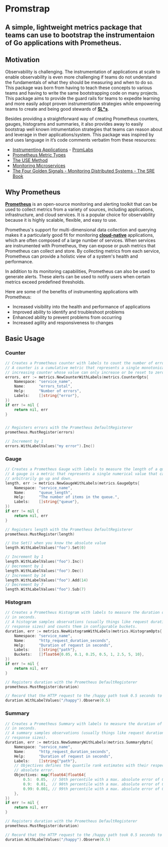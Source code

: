 # Promstrap

## A simple, lightweight metrics package that teams can use to bootstrap the instrumentaion of Go applications with Prometheus.

## Motivation
Observability is challenging. The instrumentation of applications at scale to enable observability is even more challenging if teams do not understand the fundamentals of what they should be measuring and when to do so. This package was born from having to teach these concepts to various teams and having to  write the same bootstrapping code on many projects. This package aims to provide the guard rails for teams to expedite learning and more easily adopt proven instrumentation strategies while empowering teams to create and being good stewards of **[SL*s](https://sre.google/sre-book/service-level-objectives/)**.

Besides providing a straightforward way of creating Prometheus counters, gauges, histograms and summaries, it also provides away to easily bootstrap well known intrumentation strategies that teams can reason about and leverage in their applications/system. This package was inspired by and uses language in it’s code comments verbatim from these resources:
- [Instrumenting Applications](https://training.promlabs.com/training/instrumenting-applications) - [PromLabs](https://promlabs.com/)
- [Prometheus Metric Types](https://prometheus.io/docs/concepts/metric_types/)
- [The USE Method](https://www.brendangregg.com/usemethod.html)
- [Monitoring Microservices](https://www.slideshare.net/weaveworks/monitoring-microservices)
- [The Four Golden Signals - Monitoring Distributed Systems - The SRE Book](https://sre.google/sre-book/monitoring-distributed-systems/#xref_monitoring_golden-signals)

## Why Prometheus
**[Prometheus](https://prometheus.io)** is an open-source monitoring and alerting toolkit that can be used to collect metrics from a variety of sources, including applications, infrastructure, and cloud services. It is a popular choice for observability because it is highly scalable, flexible, and easy to use.

Prometheus's support for multi-dimensional data collection and querying makes it a particularly good fit for monitoring **[cloud-native](https://www.cncf.io/)** applications, which are often composed of a large number of services. When services are instrumented with Prometheus, they can expose or push metrics that Prometheus can collect and store. By collecting metrics from each service, Prometheus can provide a holistic view of a system's health and performance.

In addition to its monitoring capabilities, Prometheus can also be used to generate alerts. These alerts can be used to notify users when certain metrics exceed predefined thresholds.

Here are some of the benefits of instrumenting applications with Prometheus:
- Increased visibility into the health and performance of applications
- Improved ability to identify and troubleshoot problems
- Enhanced ability to prevent problems from occurring
- Increased agility and responsiveness to changes

## Basic Usage

### Counter
```go
// Creates a Prometheus counter with labels to count the number of errors.
// A counter is a cumulative metric that represents a single monotonically
// increasing counter whose value can only increase or be reset to zero on restart.
errors, err := metrics.NewCounterWithLabels(metrics.CounterOpts{
	Namespace: "service_name",
	Name:      "errors_total",
	Help:      "Number of errors",
	Labels:    []string{"error"},
})
if err != nil {
	return nil, err
}


// Registers errors with the Prometheus DefaultRegisterer
prometheus.MustRegister(errors)

// Increment by 1
errors.WithLabelValues("my error").Inc()
```

### Gauge
```go
// Creates a Prometheus Gauge with labels to measure the length of a queue.
// A gauge is a metric that represents a single numerical value that can
// arbitrarily go up and down.
length, err := metrics.NewGaugeWithLabels(metrics.GaugeOpts{
	Namespace: "service_name",
	Name:      "queue_length",
	Help:      "The number of items in the queue.",
	Labels:    []string{"queue"},
})
if err != nil {
	return nil, err
}

// Registers length with the Prometheus DefaultRegisterer
prometheus.MustRegister(length)

// Use Set() when you know the absolute value
length.WithLabelValues("foo").Set(0)

// Increment by 1
length.WithLabelValues("foo").Inc()
// Decrement by 1
length.WithLabelValues("foo").Dec()
// Increment by 14
length.WithLabelValues("foo").Add(14)
// Decrement by 7
length.WithLabelValues("foo").Sub(7)
```

### Histogram
```go
// Creates a Prometheus Histogram with labels to measure the duration of request
// in seconds.
// A histogram samples observations (usually things like request durations or
// response sizes) and counts them in configurable buckets.
duration, err := metrics.NewHistogramWithLabels(metrics.HistogramOpts{
	Namespace: "service_name",
	Name:      "http_request_duration_seconds",
	Help:      "Duration of request in seconds",
	Labels:    []string{"path"},
	Buckets:   []float64{0.05, 0.1, 0.25, 0.5, 1, 2.5, 5, 10},
})
if err != nil {
	return nil, err
}

// Registers duration with the Prometheus DefaultRegisterer
prometheus.MustRegister(duration)

// Record that the HTTP request to the /happy path took 0.5 seconds to serve
duration.WithLabelValues("/happy").Observe(0.5)
```

### Summary
```go
// Creates a Prometheus Summary with labels to measure the duration of request
// in seconds.
// A summary samples observations (usually things like request durations and
// response sizes).
duration, err := metrics.NewSummaryWithLabels(metrics.SummaryOpts{
	Namespace: "service_name",
	Name:      "http_request_duration_seconds",
	Help:      "Duration of request in seconds",
	Labels:    []string{"path"},
	// Objectives defines the quantile rank estimates with their respective
	// absolute error.
	Objectives: map[float64]float64{
		0.5:  0.05,  // 50th percentile with a max. absolute error of 0.05.
		0.9:  0.01,  // 90th percentile with a max. absolute error of 0.01.
		0.99: 0.001, // 99th percentile with a max. absolute error of 0.001.
	},
})
if err != nil {
	return nil, err
}

// Registers duration with the Prometheus DefaultRegisterer
prometheus.MustRegister(duration)

// Record that the HTTP request to the /happy path took 0.5 seconds to serve
duration.WithLabelValues("/happy").Observe(0.5)
```
